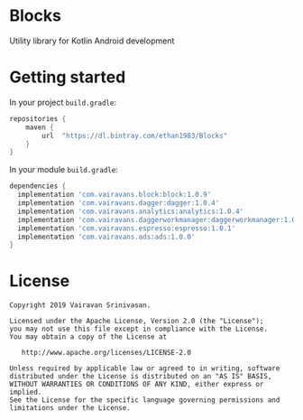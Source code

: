 # Blocks
Utility library for Kotlin Android development

# Getting started

In your project `build.gradle`:

```groovy
repositories {
    maven {
        url  "https://dl.bintray.com/ethan1983/Blocks"
    }
}
```

In your module `build.gradle`:

```groovy
dependencies {
  implementation 'com.vairavans.block:block:1.0.9'
  implementation 'com.vairavans.dagger:dagger:1.0.4'
  implementation 'com.vairavans.analytics:analytics:1.0.4'
  implementation 'com.vairavans.daggerworkmanager:daggerworkmanager:1.0.3'
  implementation 'com.vairavans.espresso:espresso:1.0.1'
  implementation 'com.vairavans.ads:ads:1.0.0'
}
```

# License

    Copyright 2019 Vairavan Srinivasan.

    Licensed under the Apache License, Version 2.0 (the "License");
    you may not use this file except in compliance with the License.
    You may obtain a copy of the License at

       http://www.apache.org/licenses/LICENSE-2.0

    Unless required by applicable law or agreed to in writing, software
    distributed under the License is distributed on an "AS IS" BASIS,
    WITHOUT WARRANTIES OR CONDITIONS OF ANY KIND, either express or implied.
    See the License for the specific language governing permissions and
    limitations under the License.
